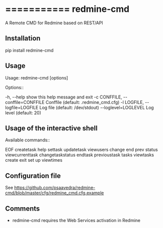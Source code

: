 ===========
redmine-cmd
===========

A Remote CMD for Redmine based on REST/API

Installation
------------

pip install redmine-cmd


Usage
-----

Usage: redmine-cmd [options]

Options::

  -h, --help            show this help message and exit
  -c CONFFILE, --conffile=CONFFILE
                        Conffile (default: .redmine_cmd.cfg)
  -l LOGFILE, --logfile=LOGFILE
                        Log file (default: /dev/stdout)
  --loglevel=LOGLEVEL   Log level (default: 20)

Usage of the interactive shell
------------------------------

Available commands::

  EOF               createtask  help          settask  updatetask       viewusers
  change            end         prev          status   viewcurrenttask
  changetaskstatus  endtask     previoustask  tasks    viewtasks      
  create            exit        set           up       viewtimes 


Configuration file
------------------

See https://github.com/psaavedra/redmine-cmd/blob/master/cfg/redmine_cmd.cfg.example

Comments
--------

- redmine-cmd requires the Web Services activation in Redmine
